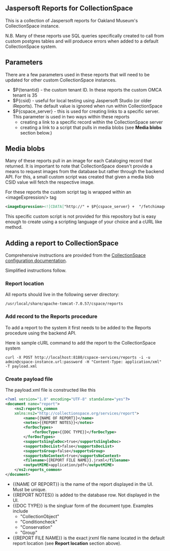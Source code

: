 ## Jaspersoft Reports for CollectionSpace
This is a collection of Jaspersoft reports for Oakland Museum's CollectionSpace instance. 

N.B. Many of these reports use SQL queries specifically created to call from custom postgres tables and will produece errors when added to a default CollectionSpace system. 

## Parameters
There are a few parameters used in these reports that will need to be updated for other custom CollectionSpace instances.
* $P{tenantid} - the custom tenant ID. In these reports the custom OMCA tenant is 35
* $P{csid} -  useful for local testing using Jaspersoft Studio (or older iReports). The default value is ignored when run within CollectionSpace
* $P{cspace_server} - this is used for creating links to a specific server. This parameter is used in two ways within these reports
  * creating a link to a specific record within the CollectionSpace server
  * creating a link to a script that pulls in media blobs (see **Media blobs** section below.)


## Media blobs
Many of these reports pull in an image for each Cataloging record that returned. It is important to note that CollectionSpace doesn't  provide a means to request images from the database but rather through the backend API. For this, a small custom script was created that given a media blob CSID value will fetch the respective image. 

For these reports the custom script tag is wrapped within an \<imageExpression/\> tag
```xml
<imageExpression><![CDATA["http://" + $P{cspace_server} +  "/fetchimage/index.php?csid=" + $F{blobcsid}]]></imageExpression>
```

This specific custom script is not provided for this repository but is easy enough to create using a scripting language of your choice and a cURL like method. 

## Adding a report to CollectionSpace

Comprehensive instructions are provided from the [CollectionSpace configuration documentation](https://wiki.collectionspace.org/display/DOC/How+to+add+and+run+reports).

Simplified instructions follow.

### Report location
All reports should live in the following server directory:
```
/usr/local/share/apache-tomcat-7.0.57/cspace/reports
```

### Add record to the Reports procedure
To add a report to the system it first needs to be added to the Reports procedure using the backend API.

Here is sample cURL command to add the report to the CollectionSpace system 
```
curl -X POST http://localhost:8180/cspace-services/reports -i -u admin@cspace-instance.url:password -H "Content-Type: application/xml" -T payload.xml
```
### Create payload file
The payload.xml file is constructed like this

```xml
<?xml version="1.0" encoding="UTF-8" standalone="yes"?>
<document name="report">
    <ns2:reports_common
    xmlns:ns2="http://collectionspace.org/services/report">
        <name>{{NAME OF REPORT}}</name>
        <notes>{{REPORT NOTES}}</notes>
        <forDocTypes>
            <forDocType>{{DOC TYPE}}</forDocType>
        </forDocTypes>
        <supportsSingleDoc>true</supportsSingleDoc>
        <supportsDocList>false</supportsDocList>
        <supportsGroup>false</supportsGroup>
        <supportsNoContext>true</supportsNoContext>
        <filename>{{REPORT FILE NAME}}.jrxml</filename>
        <outputMIME>application/pdf</outputMIME>
    </ns2:reports_common>
</document>
```

* {{NAME OF REPORT}} is the name of the report displayed in the UI. Must be unique.
* {{REPORT NOTES}} is added to the database row. Not displayed in the UI.
* {{DOC TYPE}} is the singluar form of the document type. Examples include
  * "CollectionObject"
  * "Conditioncheck"
  * "Conservation"
  * "Group"
* {{REPORT FILE NAME}} is the exact jrxml file name located in the default report location (see **Report location** section above).

